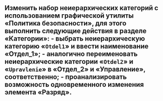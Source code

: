## Изменить набор неиерархических категорий с использованием графической утилиты «Политика безопасности», для этого выполнить следующие действия в разделе «Категории»: - выбрать неиерархическую категорию «`Otdel1`» и ввести наименование «Отдел_1»; - аналогично переименовать неиерархические категории «`Otdel2`» и «`Upravlenie`» в «Отдел_2» и «Управление», соответственно; - проанализировать возможность одновременного изменения элемента «Разряд».